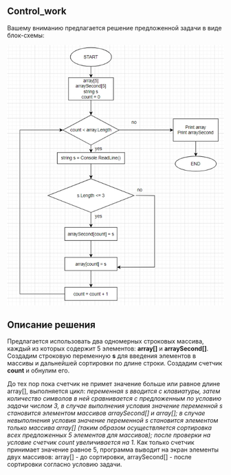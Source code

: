 ## Control_work

Вашему вниманию предлагается решение предложенной задачи в виде блок-схемы:

![](control.jpg)

## Описание решения

Предлагается использовать два одномерных строковых массива, каждый из которых содержит 5 элементов: **array[]** и **arraySecond[]**. Создадим строковую переменную **s** для введения элементов в массивы и дальнейшей сортировки по длине строки. Создадим счетчик **count** и обнулим его.

До тех пор пока счетчик не примет значение больше или равное длине array[], выполняется цикл: *переменная s вводится с клавиатуры, затем количество символов в ней сравнивается с предложенным по условию задачи числом 3, в случае выполнения условия значение переменной s становится элементом массивов arraySecond[] и array[]; в случае невыполнения условия значение переменной s становится элементом только массива array[] (таким образом осуществляется сортировка всех предложенных 5 элементов для массивов); после проверки на условие счетчик count увеличивается на 1.* Как только счетчик принимает значение равное 5, программа выводит на экран элементы двух массивов: array[] - до сортировки, arraySecond[] - после сортировки согласно условию задачи.